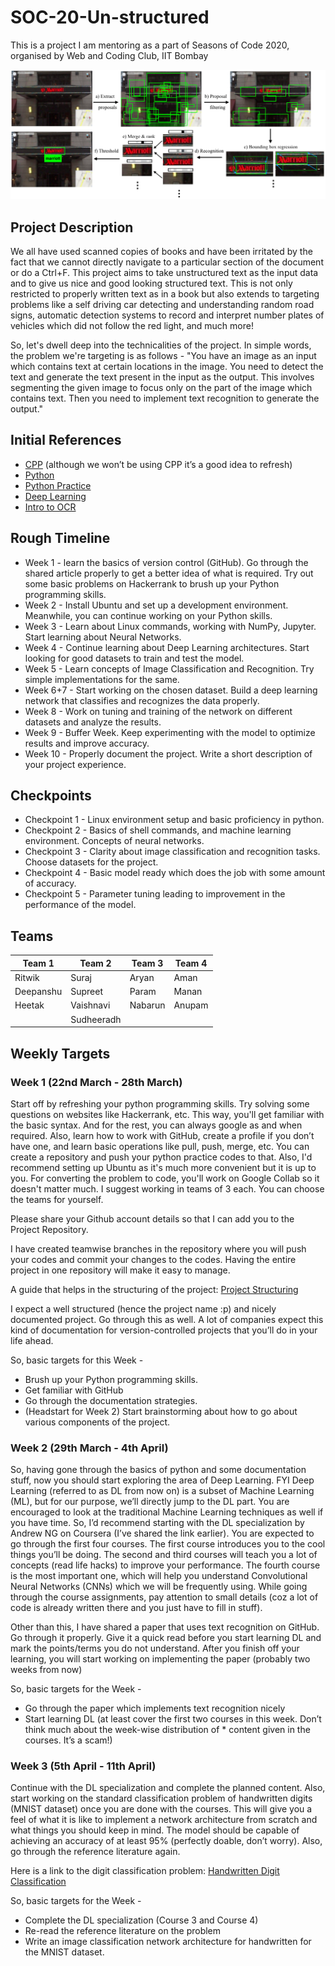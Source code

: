 # SOC-20-Un-structured

This is a project I am mentoring as a part of Seasons of Code 2020, organised by Web and Coding Club, IIT Bombay

![](/cover_1.png)

## Project Description

We all have used scanned copies of books and have been irritated by the fact that we cannot directly navigate to a particular section of the document or do a Ctrl+F. This project aims to take unstructured text as the input data and to give us nice and good looking structured text. This is not only restricted to properly written text as in a book but also extends to targeting problems like a self driving car detecting and understanding random road signs, automatic detection systems to record and interpret number plates of vehicles which did not follow the red light, and much more!

So, let's dwell deep into the technicalities of the project. In simple words, the problem we're targeting is as follows - "You have an image as an input which contains text at certain locations in the image. You need to detect the text and generate the text present in the input as the output. This involves segmenting the given image to focus only on the part of the image which contains text. Then you need to implement text recognition to generate the output."

## Initial References 

* [CPP](https://www.learncpp.com/) (although we won’t be using CPP it’s a good idea to refresh)
* [Python](https://www.learnpython.org/)
* [Python Practice](https://www.hackerrank.com/domains/python)
* [Deep Learning](https://www.coursera.org/specializations/deep-learning)
* [Intro to OCR](https://towardsdatascience.com/a-gentle-introduction-to-ocr-ee1469a201aa)

## Rough Timeline

* Week 1 - learn the basics of version control (GitHub). Go through the shared article properly to get a better idea of what is required. Try out some basic problems on Hackerrank to brush up your Python programming skills.
* Week 2 - Install Ubuntu and set up a development environment. Meanwhile, you can continue working on your Python skills.
* Week 3 - Learn about Linux commands, working with NumPy, Jupyter. Start learning about Neural Networks.
* Week 4 - Continue learning about Deep Learning architectures. Start looking for good datasets to train and test the model.
* Week 5 - Learn concepts of Image Classification and Recognition. Try simple implementations for the same.
* Week 6+7 - Start working on the chosen dataset. Build a deep learning network that classifies and recognizes the data properly.
* Week 8 - Work on tuning and training of the network on different datasets and analyze the results.
* Week 9 - Buffer Week. Keep experimenting with the model to optimize results and improve accuracy.
* Week 10 - Properly document the project. Write a short description of your project experience. 

## Checkpoints

* Checkpoint 1 - Linux environment setup and basic proficiency in python.
* Checkpoint 2 - Basics of shell commands, and machine learning environment. Concepts of neural networks.
* Checkpoint 3 - Clarity about image classification and recognition tasks. Choose datasets for the project.
* Checkpoint 4 - Basic model ready which does the job with some amount of accuracy.
* Checkpoint 5 - Parameter tuning leading to improvement in the performance of the model.

## Teams

Team 1 | Team 2 | Team 3 | Team 4
------------ | ------------- | ------------- | ------------- 
Ritwik | Suraj | Aryan | Aman
Deepanshu | Supreet | Param | Manan
Heetak | Vaishnavi | Nabarun | Anupam
 |  | Sudheeradh | 
## Weekly Targets

### Week 1 (22nd March - 28th March)

Start off by refreshing your python programming skills. Try solving some questions on websites like Hackerrank, etc. This way, you'll get familiar with the basic syntax. And for the rest, you can always google as and when required. Also, learn how to work with GitHub, create a profile if you don’t have one, and learn basic operations like pull, push, merge, etc. You can create a repository and push your python practice codes to that.
Also, I'd recommend setting up Ubuntu as it's much more convenient but it is up to you. For converting the problem to code, you'll work on Google Collab so it doesn't matter much.
I suggest working in teams of 3 each. You can choose the teams for yourself. 

Please share your Github account details so that I can add you to the Project Repository.

I have created teamwise branches in the repository where you will push your codes and commit your changes to the codes. Having the entire project in one repository will make it easy to manage. 

A guide that helps in the structuring of the project: [Project Structuring](https://docs.python-guide.org/writing/structure/)

I expect a well structured (hence the project name :p) and nicely documented project. Go through this as well. A lot of companies expect this kind of documentation for version-controlled projects that you’ll do in your life ahead.

So, basic targets for this Week  -

* Brush up your Python programming skills.
* Get familiar with GitHub
* Go through the documentation strategies.
* (Headstart for Week 2) Start brainstorming about how to go about various components of the project.

### Week 2 (29th March - 4th April)

So, having gone through the basics of python and some documentation stuff, now you should start exploring the area of Deep Learning. FYI Deep Learning (referred to as DL from now on) is a subset of Machine Learning (ML), but for our purpose, we’ll directly jump to the DL part. You are encouraged to look at the traditional Machine Learning techniques as well if you have time. So, I’d recommend starting with the DL specialization by Andrew NG on Coursera (I’ve shared the link earlier). You are expected to go through the first four courses. The first course introduces you to the cool things you’ll be doing. The second and third courses will teach you a lot of concepts (read life hacks) to improve your performance. The fourth course is the most important one, which will help you understand Convolutional Neural Networks (CNNs) which we will be frequently using. While going through the course assignments, pay attention to small details (coz a lot of code is already written there and you just have to fill in stuff). 

Other than this, I have shared a paper that uses text recognition on GitHub. Go through it properly. Give it a quick read before you start learning DL and mark the points/terms you do not understand. After you finish off your learning, you will start working on implementing the paper (probably two weeks from now)

So, basic targets for the Week - 

* Go through the paper which implements text recognition nicely
* Start learning DL (at least cover the first two courses in this week. Don’t think much about the week-wise distribution of * content given in the courses. It’s a scam!)

### Week 3 (5th April - 11th April)

Continue with the DL specialization and complete the planned content. Also, start working on the standard classification problem of handwritten digits (MNIST dataset) once you are done with the courses. This will give you a feel of what it is like to implement a network architecture from scratch and what things you should keep in mind. The model should be capable of achieving an accuracy of at least 95% (perfectly doable, don’t worry). Also, go through the reference literature again. 

Here is a link to the digit classification problem: [Handwritten Digit Classification](https://www.kaggle.com/c/digit-recognizer/overview)

So, basic targets for the Week -

* Complete the DL specialization (Course 3 and Course 4)
* Re-read the reference literature on the problem
* Write an image classification network architecture for handwritten for the MNIST dataset.






